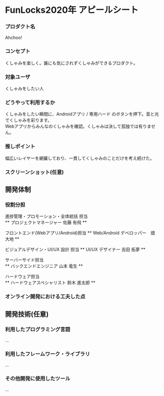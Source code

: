 # FunLocks2020年 アピールシート

### プロダクト名 
Ahchoo!  

### コンセプト
くしゃみを楽しく。誰にも気にされずくしゃみができるプロダクト。  

### 対象ユーザ
くしゃみをしたい人  

### どうやって利用するか

くしゃみをしたい瞬間に、Androidアプリ / 専用ハード のボタンを押下。音と光でくしゃみを彩ります。  
Webアプリからみんなのくしゃみを確認。くしゃみは決して孤独では有りません。  

### 推しポイント

幅広いレイヤーを網羅しており、一貫してくしゃみのことだけを考え続けた。

### スクリーンショット(任意)



## 開発体制
### 役割分担

進捗管理・プロモーション・全体統括 担当  
** プロジェクトマネージャー 佐藤 有飛 **  

フロントエンド(Webアプリ/Android)担当 
** Web/Android デベロッパー　畑 大地 **  

ビジュアルデザイン・UI/UX 設計 担当
** UI/UX デザイナー 吉田 拓夢 **

サーバーサイド担当  
** バックエンドエンジニア 山本 竜生 **  

ハードウェア担当  
** ハードウェアスペシャリスト 鈴木 進太郎 **


### オンライン開発における工夫した点



## 開発技術(任意)
### 利用したプログラミング言語
...

### 利用したフレームワーク・ライブラリ
...

### その他開発に使用したツール
...
